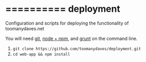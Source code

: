==========
deployment
==========

Configuration and scripts for deploying the functionality of toomanydaves.net

You will need [git](http://git-scm.com/downloads), [node + npm](http://nodejs.org), and [grunt](http://gruntjs.com/getting-started) on the command line.

1. `git clone https://github.com/toomanydaves/deployment.git`
1. `cd web-app && npm install`
